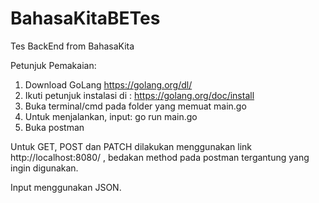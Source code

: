 # BahasaKitaBETes
Tes BackEnd from BahasaKita

Petunjuk Pemakaian:
1. Download GoLang https://golang.org/dl/
2. Ikuti petunjuk instalasi di : https://golang.org/doc/install
3. Buka terminal/cmd pada folder yang memuat main.go
4. Untuk menjalankan, input: go run main.go
5. Buka postman

Untuk GET, POST dan PATCH dilakukan menggunakan link http://localhost:8080/ , bedakan method pada postman tergantung yang ingin digunakan.

Input menggunakan JSON.
